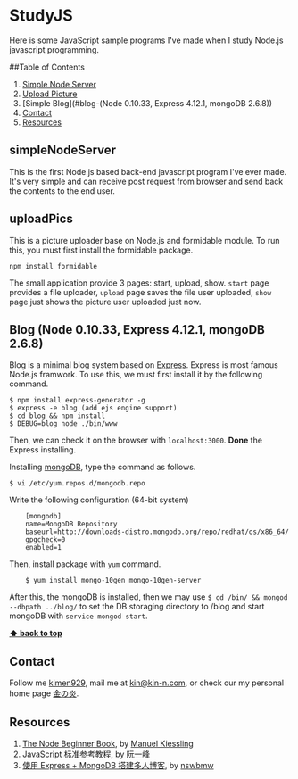 # StudyJS
Here is some JavaScript sample programs I've made when I study Node.js javascript programming.

##Table of Contents

  1.  [Simple Node Server](#simpleNodeServer)
  2.  [Upload Picture](#uploadPics)
  3.  [Simple Blog](#blog-(Node 0.10.33, Express 4.12.1, mongoDB 2.6.8))
  4.  [Contact](#contact)
  5.  [Resources](#resources)

## simpleNodeServer
This is the first Node.js based back-end javascript program I've ever made. It's very simple and can receive post request from browser and send back the contents to the end user.

## uploadPics
This is a picture uploader base on Node.js and formidable module. To run this, you must first install the formidable package.

	npm install formidable

The small application provide 3 pages: start, upload, show.
`start` page provides a file uploader, `upload` page saves the file user uploaded, `show` page just shows the picture user uploaded just now.

## Blog (Node 0.10.33, Express 4.12.1, mongoDB 2.6.8)
Blog is a minimal blog system based on [Express](http://expressjs.com/). Express is most famous Node.js framwork. To use this, we must first install it by the following command.

    $ npm install express-generator -g
    $ express -e blog (add ejs engine support)
    $ cd blog && npm install
    $ DEBUG=blog node ./bin/www

Then, we can check it on the browser with `localhost:3000`. **Done** the Express installing.

Installing [mongoDB](http://mongodb.com/), type the command as follows.

    $ vi /etc/yum.repos.d/mongodb.repo 
		
Write the following configuration (64-bit system)

		[mongodb]
		name=MongoDB Repository
		baseurl=http://downloads-distro.mongodb.org/repo/redhat/os/x86_64/
		gpgcheck=0
		enabled=1

Then, install package with `yum` command.

		$ yum install mongo-10gen mongo-10gen-server

After this, the mongoDB is installed, then we may use `$ cd /bin/ && mongod --dbpath ../blog/` to set the DB storaging directory to /blog and start mongoDB with `service mongod start`.
	
**[⬆ back to top](#table-of-contents)**

## Contact
Follow me [kimen929](https://www.facebook.com/kimen929), mail me at [kin@kin-n.com](mailto:kin@kin-n.com), or check our my personal home page [金の炎](http://kin-n.com).

## Resources

1.	[The Node Beginner Book](http://www.nodebeginner.org/), by  [Manuel Kiessling](https://twitter.com/manuelkiessling)
2.  [JavaScript 标准参考教程](http://javascript.ruanyifeng.com/), by [阮一峰](http://www.ruanyifeng.com/home.html)
3.  [使用 Express + MongoDB 搭建多人博客](https://github.com/nswbmw/N-blog), by [nswbmw](http://github.com/nswbmw)

